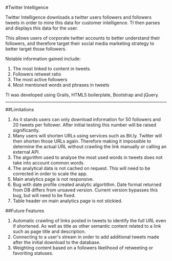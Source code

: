 #Twitter Intelligence

Twitter Intelligence downloads a twitter users followers and followers tweets in order to mine this data for customer intelligence. TI then parses and displays this data for the user.

This allows users of corporate twitter accounts to better understand their followers, and therefore target their social media marketing strategy to better target those followers. 

Notable information gained include:

1. The most linked to content in tweets.
2. Followers retweet ratio 
3. The most active followers
4. Most mentioned words and phrases in tweets

TI was developed using Grails, HTML5 boilerplate, Bootstrap and jQuery. 

---

##Limitations
1. As it stands users can only download information for 50 followers and 20 tweets per follower. After initial testing this number will be raised significantly. 
2. Many users will shorten URLs using services such as Bit.ly. Twitter will then shorten those URLs again. Therefore making it impossible to determine the actual URL without crawling the link manually or calling an external API. 
3. The algorithm used to analyse the most used words in tweets does not take into account common words. 
4. The analytical data is not cached on request. This will need to be corrected in order to scale the app.
5. Main analytics page is not responsive. 
6. Bug with date profile created analytic algortithm. Date format returned from DB differs from unsaved version. Current version bypasses this bug, but will need to be fixed.
7. Table header on main analytics page is not stickied. 

##Future Features
1. Automatic crawling of links posted in tweets to identify the full URL even if shortened. As well as title as other semantic content related to a link such as page title and description. 
2. Connecting to a user's stream in order to add additional tweets made after the initial download to the database. 
3. Weighting content based on a followers likelihood of retweeting or favoriting statuses. 

 

